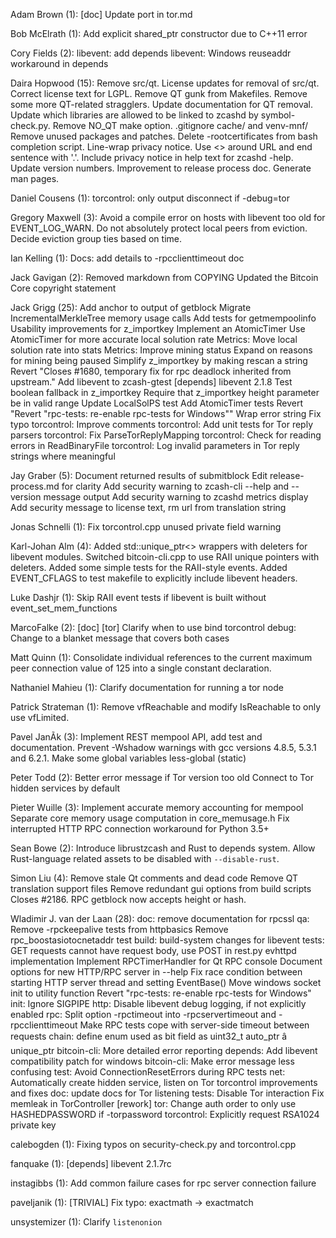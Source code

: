 Adam Brown (1):
      [doc] Update port in tor.md

Bob McElrath (1):
      Add explicit shared_ptr constructor due to C++11 error

Cory Fields (2):
      libevent: add depends
      libevent: Windows reuseaddr workaround in depends

Daira Hopwood (15):
      Remove src/qt.
      License updates for removal of src/qt.
      Correct license text for LGPL.
      Remove QT gunk from Makefiles.
      Remove some more QT-related stragglers.
      Update documentation for QT removal.
      Update which libraries are allowed to be linked to zcashd by symbol-check.py.
      Remove NO_QT make option.
      .gitignore cache/ and venv-mnf/
      Remove unused packages and patches.
      Delete -rootcertificates from bash completion script.
      Line-wrap privacy notice. Use <> around URL and end sentence with '.'. Include privacy notice in help text for zcashd -help.
      Update version numbers.
      Improvement to release process doc.
      Generate man pages.

Daniel Cousens (1):
      torcontrol: only output disconnect if -debug=tor

Gregory Maxwell (3):
      Avoid a compile error on hosts with libevent too old for EVENT_LOG_WARN.
      Do not absolutely protect local peers from eviction.
      Decide eviction group ties based on time.

Ian Kelling (1):
      Docs: add details to -rpcclienttimeout doc

Jack Gavigan (2):
      Removed markdown from COPYING
      Updated the Bitcoin Core copyright statement

Jack Grigg (25):
      Add anchor to output of getblock
      Migrate IncrementalMerkleTree memory usage calls
      Add tests for getmempoolinfo
      Usability improvements for z_importkey
      Implement an AtomicTimer
      Use AtomicTimer for more accurate local solution rate
      Metrics: Move local solution rate into stats
      Metrics: Improve mining status
      Expand on reasons for mining being paused
      Simplify z_importkey by making rescan a string
      Revert "Closes #1680, temporary fix for rpc deadlock inherited from upstream."
      Add libevent to zcash-gtest
      [depends] libevent 2.1.8
      Test boolean fallback in z_importkey
      Require that z_importkey height parameter be in valid range
      Update LocalSolPS test
      Add AtomicTimer tests
      Revert "Revert "rpc-tests: re-enable rpc-tests for Windows""
      Wrap error string
      Fix typo
      torcontrol: Improve comments
      torcontrol: Add unit tests for Tor reply parsers
      torcontrol: Fix ParseTorReplyMapping
      torcontrol: Check for reading errors in ReadBinaryFile
      torcontrol: Log invalid parameters in Tor reply strings where meaningful

Jay Graber (5):
      Document returned results of submitblock
      Edit release-process.md for clarity
      Add security warning to zcash-cli --help and --version message output
      Add security warning to zcashd metrics display
      Add security message to license text, rm url from translation string

Jonas Schnelli (1):
      Fix torcontrol.cpp unused private field warning

Karl-Johan Alm (4):
      Added std::unique_ptr<> wrappers with deleters for libevent modules.
      Switched bitcoin-cli.cpp to use RAII unique pointers with deleters.
      Added some simple tests for the RAII-style events.
      Added EVENT_CFLAGS to test makefile to explicitly include libevent headers.

Luke Dashjr (1):
      Skip RAII event tests if libevent is built without event_set_mem_functions

MarcoFalke (2):
      [doc] [tor] Clarify when to use bind
      torcontrol debug: Change to a blanket message that covers both cases

Matt Quinn (1):
      Consolidate individual references to the current maximum peer connection value of 125 into a single constant declaration.

Nathaniel Mahieu (1):
      Clarify documentation for running a tor node

Patrick Strateman (1):
      Remove vfReachable and modify IsReachable to only use vfLimited.

Pavel JanÃ­k (3):
      Implement REST mempool API, add test and documentation.
      Prevent -Wshadow warnings with gcc versions 4.8.5, 5.3.1 and 6.2.1.
      Make some global variables less-global (static)

Peter Todd (2):
      Better error message if Tor version too old
      Connect to Tor hidden services by default

Pieter Wuille (3):
      Implement accurate memory accounting for mempool
      Separate core memory usage computation in core_memusage.h
      Fix interrupted HTTP RPC connection workaround for Python 3.5+

Sean Bowe (2):
      Introduce librustzcash and Rust to depends system.
      Allow Rust-language related assets to be disabled with `--disable-rust`.

Simon Liu (4):
      Remove stale Qt comments and dead code
      Remove QT translation support files
      Remove redundant gui options from build scripts
      Closes #2186. RPC getblock now accepts height or hash.

Wladimir J. van der Laan (28):
      doc: remove documentation for rpcssl
      qa: Remove -rpckeepalive tests from httpbasics
      Remove rpc_boostasiotocnetaddr test
      build: build-system changes for libevent
      tests: GET requests cannot have request body, use POST in rest.py
      evhttpd implementation
      Implement RPCTimerHandler for Qt RPC console
      Document options for new HTTP/RPC server in --help
      Fix race condition between starting HTTP server thread and setting EventBase()
      Move windows socket init to utility function
      Revert "rpc-tests: re-enable rpc-tests for Windows"
      init: Ignore SIGPIPE
      http: Disable libevent debug logging, if not explicitly enabled
      rpc: Split option -rpctimeout into -rpcservertimeout and -rpcclienttimeout
      Make RPC tests cope with server-side timeout between requests
      chain: define enum used as bit field as uint32_t
      auto_ptr â unique_ptr
      bitcoin-cli: More detailed error reporting
      depends: Add libevent compatibility patch for windows
      bitcoin-cli: Make error message less confusing
      test: Avoid ConnectionResetErrors during RPC tests
      net: Automatically create hidden service, listen on Tor
      torcontrol improvements and fixes
      doc: update docs for Tor listening
      tests: Disable Tor interaction
      Fix memleak in TorController [rework]
      tor: Change auth order to only use HASHEDPASSWORD if -torpassword
      torcontrol: Explicitly request RSA1024 private key

calebogden (1):
      Fixing typos on security-check.py and torcontrol.cpp

fanquake (1):
      [depends] libevent 2.1.7rc

instagibbs (1):
      Add common failure cases for rpc server connection failure

paveljanik (1):
      [TRIVIAL] Fix typo: exactmath -> exactmatch

unsystemizer (1):
      Clarify `listenonion`

